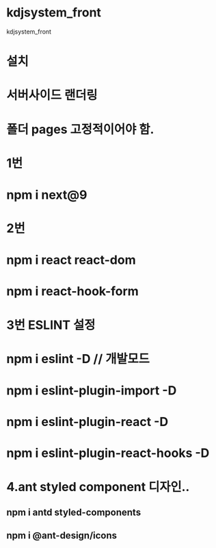 # kdjsystem_front
kdjsystem_front

# 설치
# 서버사이드 랜더링
# 폴더 pages 고정적이어야 함. 
# 1번 
# npm i next@9

# 2번
# npm i react react-dom
# npm i react-hook-form



# 3번 ESLINT 설정
# npm i eslint -D // 개발모드
# npm i eslint-plugin-import -D
# npm i eslint-plugin-react -D
# npm i eslint-plugin-react-hooks -D

# 4.ant styled component 디자인..
## npm i antd styled-components
## npm i @ant-design/icons

